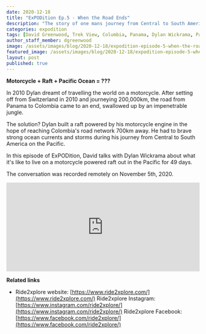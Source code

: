 ```yaml
---
date: 2020-12-18
title: "ExPODition Ep.5 - When the Road Ends"
description: "The story of one mans journey from Central to South America on the Pacific on a raft, powered by a motorcycle."
categories: expodition
tags: [David Greenwood, Trek View, Columbia, Panama, Dylan Wickrama, Pacific Ocean]
author_staff_member: dgreenwood
image: /assets/images/blog/2020-12-18/expodition-episode-5-when-the-road-ends-video-meta.jpg
featured_image: /assets/images/blog/2020-12-18/expodition-episode-5-when-the-road-ends-video-sm.jpg
layout: post
published: true
---
```


**Motorcycle + Raft + Pacific Ocean = ???**

In 2010 Dylan dreamt of travelling the world on a motorcycle. After setting off from Switzerland in 2010 and journeying 200,000km, the road from Panama to Colombia came to an end, swallowed up by an impenetrable jungle.

The solution? Dylan built a raft powered by his motorcycle engine in the hope of reaching Colombia's road network 700km away. He had to brave strong ocean currents and storms during his journey from Central to South America on the Pacific.

In this episode of ExPODition, David talks with Dylan Wickrama about what it's like to live on a motorcycle powered raft out in the Pacific for 49 days.

The conversation was recorded remotely on November 5th, 2020.

<iframe src="https://open.spotify.com/embed-podcast/episode/2NaZ5ffYnrlfzfnN6RjfCA" width="100%" height="232" frameborder="0" allowtransparency="true" allow="encrypted-media"></iframe>

**Related links**

* Ride2xplore website: [https://www.ride2xplore.com/](https://www.ride2xplore.com/)
Ride2xplore Instagram: [https://www.instagram.com/ride2xplore/](https://www.instagram.com/ride2xplore/)
Ride2xplore Facebook: [https://www.facebook.com/ride2xplore/](https://www.facebook.com/ride2xplore/)